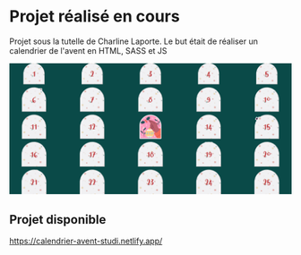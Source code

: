 # Projet réalisé en cours
Projet sous la tutelle de Charline Laporte. Le but était de réaliser un calendrier de l'avent en HTML, SASS et JS

![Texte alternatif](/sass/assets/css/images/Calendrier%20de%20l'avent.png "capture d'ecran")


## Projet disponible
https://calendrier-avent-studi.netlify.app/